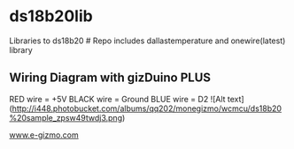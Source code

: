 # ds18b20lib #
Libraries to ds18b20 #
Repo includes dallastemperature and onewire(latest) library

Wiring Diagram with gizDuino PLUS
--------------
RED wire   = +5V
BLACK wire = Ground
BLUE wire  = D2
![Alt text] (http://i448.photobucket.com/albums/qq202/monegizmo/wcmcu/ds18b20%20sample_zpsw49twdj3.png)

www.e-gizmo.com
